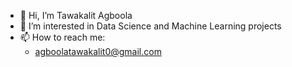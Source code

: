 - 👋 Hi, I’m Tawakalit Agboola
- 👀 I’m interested in Data Science and Machine Learning projects
- 📫 How to reach me:
  - agboolatawakalit0@gmail.com

<!---
TwiTech/TwiTech is a ✨ special ✨ repository because its `README.md` (this file) appears on your GitHub profile.
You can click the Preview link to take a look at your changes.
--->
